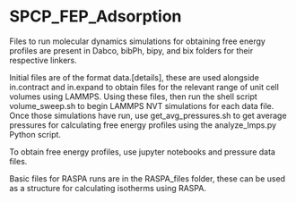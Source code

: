 # SPCP_FEP_Adsorption

Files to run molecular dynamics simulations for obtaining free energy profiles are present in Dabco, bibPh, bipy, and bix folders for their respective linkers.

Initial files are of the format data.[details], these are used alongside in.contract and in.expand to obtain files for the relevant range of unit cell volumes using LAMMPS. Using these files, then run the shell script volume_sweep.sh to begin LAMMPS NVT simulations for each data file. Once those simulations have run, use get_avg_pressures.sh to get average pressures for calculating free energy profiles using the analyze_lmps.py Python script. 

To obtain free energy profiles, use jupyter notebooks and pressure data files.

Basic files for RASPA runs are in the RASPA_files folder, these can be used as a structure for calculating isotherms using RASPA.
